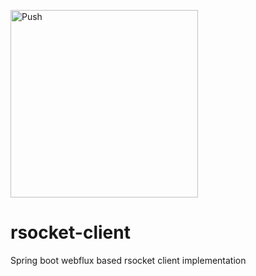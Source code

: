 [<img alt="Push" src="https://push-to.cfapps.io/ui/assets/images/Push-to-Pivotal-Dark.svg" width="300">](https://push-to.cfapps.io/?repo=https://github.com/srinivasa-vasu/rsocket-client.git)

# rsocket-client
Spring boot webflux based rsocket client implementation
